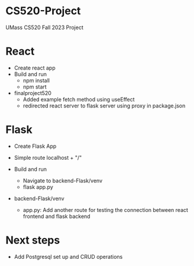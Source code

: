 # CS520-Project
UMass CS520 Fall 2023 Project

# React
- Create react app
- Build and run 
    - npm install
    - npm start
- finalproject520 
    - Added example fetch method using useEffect 
    - redirected react server to flask server using proxy in package.json
# Flask
- Create Flask App
- Simple route localhost + "/"
- Build and run
    - Navigate to backend-Flask/venv  
    - flask app.py

- backend-Flask/venv
    - app.py: Add another route for testing the connection between react frontend and flask backend



# Next steps
- Add Postgresql set up and CRUD operations

